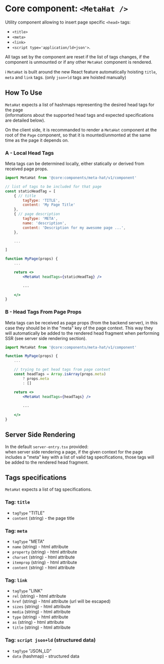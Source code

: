 # Core component: `<MetaHat />`

Utility component allowing to insert page specific `<head>` tags: 
- `<title>`
- `<meta>`
- `<link>`
- `<script type='application/ld+json'>`.

All tags set by the component are reset if the list of tags changes, if the component is unmounted or if any other `MetaHat` component is rendered.

ℹ️ `MetaHat` is built around the new React feature automatically hoisting `title`, `meta` and `link` tags. (only `json+ld` tags are hoisted manually)


## How To Use

`MetaHat` expects a list of hashmaps representing the desired head tags for the page\
(informations about the supported head tags and expected specifications are detailed below).

On the client side, it is recommanded to render a `MetaHat` component at the root of the `Page` component, so that it is mounted/unmonted at the same time as the page it depends on.

### A - Local Head Tags

Meta tags can be determined locally, either statically or derived from received page props.

```jsx
import MetaHat from '@core:components/meta-hat/v1/component'

// list of tags to be included for that page
const staticHeadTag = [
    { // title
        tagType: 'TITLE',
        content: 'My Page Title'
    },
    { // page description
        tagType: 'META',
        name: 'description',
        content: 'Description for my awesome page ...',
    },

    ...

]

function MyPage(props) {
    ...

    return <>
        <MetaHat headTags={staticHeadTag} />

        ...
    
    </>
}
```

### B - Head Tags From Page Props

Meta tags can be received as page props (from the backend server), in this case they should be in the "meta" key of the page context. 
This way they will automatically be added to the rendered head fragment when performing SSR (see server side rendering section).

```jsx
import MetaHat from '@core:components/meta-hat/v1/component'

function MyPage(props) {
    ...

    // trying to get head tags from page context
    const headTags = Array.isArray(props.meta) 
        ? props.meta
        : []

    return <>
        <MetaHat headTags={headTags} />
        
        ...
    
    </>
}
```

## Server Side Rendering

In the default `server-entry.tsx` provided:\
when server side rendering a page, if the given context for the page includes a "meta" key with a list of valid tag specifications, those tags will be added to the rendered head fragment. 

## Tags specifications

`MetaHat` expects a list of tag specifications.

### Tag: `title`

- `tagType` "TITLE"
- `content` (string) - the page title

### Tag: `meta`

- `tagType` "META"
- `name` (string) - html attribute
- `property` (string) - html attribute
- `charset` (string) - html attribute
- `itemprop` (string) - html attribute
- `content` (string) - html attribute

### Tag: `link`

- `tagType` "LINK"
- `rel` (string) - html attribute
- `href` (string) - html attribute (url will be escaped)
- `sizes` (string) - html attribute
- `media` (string) - html attribute
- `type` (string) - html attribute
- `as` (string) - html attribute
- `title` (string) - html attribute

### Tag: `script json+ld` (structured data)

- `tagType` "JSON_LD"
- `data` (hashmap) - structured data

